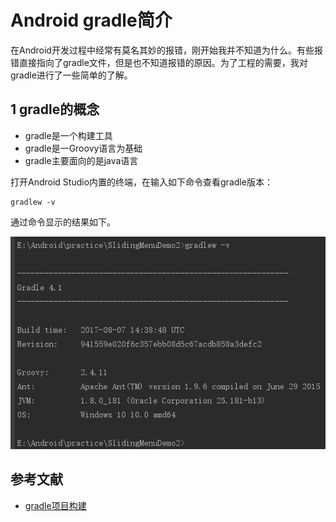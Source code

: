 # Android gradle简介

在Android开发过程中经常有莫名其妙的报错，刚开始我并不知道为什么。有些报错直接指向了gradle文件，但是也不知道报错的原因。为了工程的需要，我对gradle进行了一些简单的了解。

## 1 gradle的概念

- gradle是一个构建工具
- gradle是一Groovy语言为基础
- gradle主要面向的是java语言

打开Android Studio内置的终端，在输入如下命令查看gradle版本： 

```
gradlew -v
```

通过命令显示的结果如下。

![1536656432386](image\gradle_v)







## 参考文献

- [gradle项目构建](https://www.cnblogs.com/smyhvae/p/4456420.html)